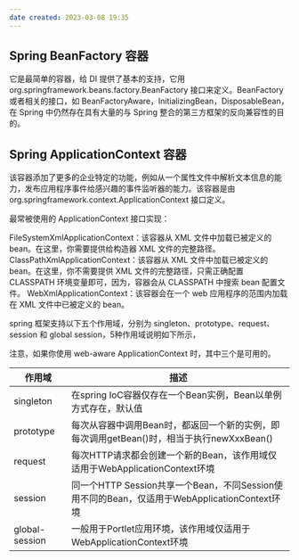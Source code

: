 ```yaml
---
date created: 2023-03-08 19:35
---
```


## Spring BeanFactory 容器

它是最简单的容器，给 DI 提供了基本的支持，它用 org.springframework.beans.factory.BeanFactory 接口来定义。BeanFactory 或者相关的接口，如 BeanFactoryAware，InitializingBean，DisposableBean，在 Spring 中仍然存在具有大量的与 Spring 整合的第三方框架的反向兼容性的目的。

## Spring ApplicationContext 容器

该容器添加了更多的企业特定的功能，例如从一个属性文件中解析文本信息的能力，发布应用程序事件给感兴趣的事件监听器的能力。该容器是由 org.springframework.context.ApplicationContext 接口定义。

最常被使用的 ApplicationContext 接口实现：

FileSystemXmlApplicationContext：该容器从 XML 文件中加载已被定义的 bean。在这里，你需要提供给构造器 XML 文件的完整路径。
ClassPathXmlApplicationContext：该容器从 XML 文件中加载已被定义的 bean。在这里，你不需要提供 XML 文件的完整路径，只需正确配置 CLASSPATH 环境变量即可，因为，容器会从 CLASSPATH 中搜索 bean 配置文件。
WebXmlApplicationContext：该容器会在一个 web 应用程序的范围内加载在 XML 文件中已被定义的 bean。

spring 框架支持以下五个作用域，分别为 singleton、prototype、request、session 和 global session，5种作用域说明如下所示，

注意，如果你使用 web-aware ApplicationContext 时，其中三个是可用的。

| 作用域            | 描述                                                                     |
| -------------- | ---------------------------------------------------------------------- |
| singleton      | 在spring IoC容器仅存在一个Bean实例，Bean以单例方式存在，默认值                               |
| prototype      | 每次从容器中调用Bean时，都返回一个新的实例，即每次调用getBean()时，相当于执行newXxxBean()              |
| request        | 每次HTTP请求都会创建一个新的Bean，该作用域仅适用于WebApplicationContext环境                   |
| session        | 同一个HTTP Session共享一个Bean，不同Session使用不同的Bean，仅适用于WebApplicationContext环境 |
| global-session | 一般用于Portlet应用环境，该作用域仅适用于WebApplicationContext环境                        |

